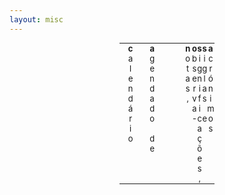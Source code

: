 ```yaml
---
layout: misc
---
```

<html>
<head>
<style>
table#t02, th, td {
	border-width:5px;  
    border-style:none;
	padding: 0px;
	width:30%; 
	margin-left:auto; 
    margin-right:auto;
	font-size: small;
	table-layout: fixed;
	align-content: center;
	text-align:center;
}
</style>
</head>
<body>

<table id="t02">
  <tr>
    <th>c</th>
	<th>a</th>
    <th>&nbsp;</th>
	<th>n</th>
    <th>o</th>
    <th>s</th>
    <th>s</th>
    <th>a</th>
  </tr>
    <tr>
    <td>a</td>
    <td>g</td>
	<td></td>
    <td>o</td>
    <td>b</td>
    <td>i</td>
    <td>i</td>
	<td>c</td>
  </tr>
  <tr>
    <td>l</td>
    <td>e</td>
	<td></td>
    <td>t</td>
    <td>s</td>
    <td>g</td>
    <td>g</td>
	<td>r</td>
  </tr>
  <tr>
    <td>e</td>
    <td>n</td>
	<td></td>
    <td>a</td>
    <td>e</td>
    <td>n</td>
    <td>l</td>
	<td>ó</td>
  </tr>
  <tr>
    <td>n</td>
    <td>d</td>
	<td></td>
    <td>s</td>
    <td>r</td>
    <td>i</td>
    <td>a</td>
	<td>n</td>
  </tr>
  <tr>
    <td>d</td>
    <td>a</td>
	<td></td>
    <td>,</td>
    <td>v</td>
    <td>f</td>
    <td>s</td>
	<td>i</td>
  </tr>
  <tr>
    <td>á</td>
    <td>d</td>
	<td></td>
    <td></td>
    <td>a</td>
    <td>i</td>
    <td></td>
	<td>m</td>
  </tr>
   <tr>
    <td>r</td>
    <td>o</td>
	<td></td>
    <td></td>
    <td>-</td>
    <td>c</td>
    <td>e</td>
	<td>o</td>
  </tr>
  <tr>
    <td>i</td>
    <td></td>
	<td></td>
    <td></td>
    <td></td>
    <td>a</td>
    <td></td>
	<td>s</td>
  </tr>
  <tr>
    <td>o</td>
    <td>d</td>
	<td></td>
    <td></td>
    <td></td>
    <td>ç</td>
    <td></td>
	<td></td>
  </tr>
  <tr>
    <td></td>
    <td>e</td>
	<td></td>
    <td></td>
    <td></td>
    <td>õ</td>
    <td></td>
	<td></td>
  </tr>
  <tr>
    <td></td>
    <td></td>
	<td></td>
    <td></td>
    <td></td>
    <td>e</td>
    <td></td>
	<td></td>
  </tr>
  <tr>
    <td></td>
    <td></td>
	<td></td>
    <td></td>
    <td></td>
    <td>s</td>
    <td></td>
	<td></td>
  </tr>
  <tr>
    <td></td>
    <td></td>
	<td></td>
    <td></td>
    <td></td>
    <td>,</td>
    <td></td>
	<td></td>
  </tr>
</table>



